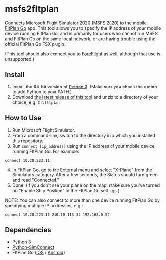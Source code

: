 # msfs2fltplan
 Connects Microsoft Flight Simulator 2020 (MSFS 2020) to the mobile [FltPlan Go](https://www.fltplan.com/) app. This tool allows you to specify the IP address of your mobile device running FltPlan Go, and is primarily for users who cannot run MSFS and FltPlan Go on the same local network, or are having trouble using the official FltPlan Go FSX plugin.

 (This tool should also connect you to [ForeFlight](https://foreflight.com/itunes) as well, although that use is unsupported.)

## Install
1) Install the 64-bit version of [Python 3](https://www.python.org/ftp/python/3.8.6/python-3.8.6-amd64.exe). (Make sure you check the option to add Python to your PATH.)
2) Download [the latest release of this tool](https://github.com/musurca/msfs2fltplan/releases/download/v1.0/msfs2fltplan_v1.0.zip) and unzip to a directory of your choice, e.g. `C:\fltplan`

## How to Use
1) Run Microsoft Flight Simulator.
2) From a command-line, switch to the directory into which you installed this repository.
3) Run `connect [ip_address]` using the IP address of your mobile device running FltPlan Go. For example:
```
connect 10.20.223.11
``` 
4) In FltPlan Go, go to the External menu and select "X-Plane" from the Simulators category. After a few seconds, the Status should turn green and read "Connected."
5) Done! (If you don't see your plane on the map, make sure you've turned on "Enable Ship Position" in the FltPlan Go settings.)

NOTE: You can also connect to more than one device running FltPlan Go by specifying multiple IP addresses, e.g.:
```
connect 10.20.223.11 240.10.113.34 192.168.0.52
```

## Dependencies
* [Python 3](https://www.python.org/downloads/)
* [Python-SimConnect](https://github.com/odwdinc/Python-SimConnect)
* FltPlan Go ([iOS](https://apps.apple.com/us/app/fltplan-go/id694832363) / [Android](https://play.google.com/store/apps/details?id=com.fltplan.go&hl=en_US))

